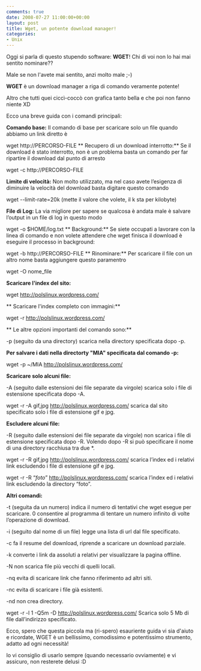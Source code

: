 ```yaml
---
comments: true
date: 2008-07-27 11:00:00+00:00
layout: post
title: Wget, un potente download manager!
categories:
- Unix
---
```


Oggi si parla di questo stupendo software: **WGET**! Chi di voi non lo hai mai sentito nominare??

Male se non l'avete mai sentito, anzi molto male ;-)

**WGET** è un download manager a riga di comando veramente potente!

Altro che tutti quei ciccì-coccò con grafica tanto bella e che poi non fanno niente XD

Ecco una breve guida con i comandi principali:

**Comando base:** Il comando di base per scaricare solo un file quando abbiamo un link diretto è

wget http://PERCORSO-FILE
**
Recupero di un download interrotto:** Se il download è stato interrotto, non è un problema basta un comando per far ripartire il download dal punto di arresto

wget -c http://PERCORSO-FILE

**Limite di velocità:** Non molto utilizzato, ma nel caso avete l’esigenza di diminuire la velocità del download basta digitare questo comando

wget --limit-rate=20k (mette il valore che volete, il k sta per kilobyte)

**File di Log:** La via migliore per sapere se qualcosa è andata male è salvare l’output in un file di log in questo modo

wget -o $HOME/log.txt
**
Background:** Se siete occupati a lavorare con la linea di comando e non volete attendere che wget finisca il download è eseguire il processo in background:

wget -b http://PERCORSO-FILE
**
Rinominare:** Per scaricare il file con un altro nome basta aggiungere questo paramentro

wget -O nome_file

**Scaricare l'index del sito:**

wget http://polslinux.wordpress.com/

** Scaricare l'index completo con immagini:**

wget -r http://polslinux.wordpress.com/

** Le altre opzioni importanti del comando sono:**

-p (seguito da una directory) scarica nella directory specificata dopo -p.

**Per salvare i dati nella directorty "MIA" specificata dal comando -p:**

wget -p ~/MIA http://polslinux.wordpress.com/

**Scaricare solo alcuni file:**

-A (seguito dalle estensioni dei file separate da virgole) scarica solo i file di estensione specificata dopo -A.

wget -r -A gif,jpg http://polslinux.wordpress.com/
scarica dal sito specificato solo i file di estensione gif e jpg.

**Escludere alcuni file:**

-R (seguito dalle estensioni dei file separate da virgole) non scarica i file di estensione specificata dopo -R. Volendo dopo -R si può specificare il nome di una directory racchiusa tra due *.

wget -r -R gif,jpg http://polslinux.wordpress.com/
scarica l’index ed i relativi link escludendo i file di estensione gif e jpg.

wget -r -R “*foto*” http://polslinux.wordpress.com/
scarica l’index ed i relativi link escludendo la directory “foto”.

**Altri comandi:**

-t (seguita da un numero) indica il numero di tentativi che wget esegue per scaricare. 0 consentire al programma di tentare un numero infinito di volte l’operazione di download.

-i (seguito dal nome di un file) legge una lista di url dal file specificato.

-c fa il resume del download, riprende a scaricare un download parziale.

-k converte i link da assoluti a relativi per visualizzare la pagina offline.

-N non scarica file più vecchi di quelli locali.

-nq evita di scaricare link che fanno riferimento ad altri siti.

-nc evita di scaricare i file già esistenti.

-nd non crea directory.

wget -r -l 1 -Q5m -D http://polslinux.wordpress.com/
Scarica solo 5 Mb di file dall’indirizzo specificato.

Ecco, spero che questa piccola ma (ri-spero) esauriente guida vi sia d'aiuto e ricordate, WGET è un bellissimo, comodissimo e potentissimo strumento, adatto ad ogni necessità!

Io vi consiglio di usarlo sempre (quando necessario ovviamente) e vi assicuro, non resterete delusi :D
